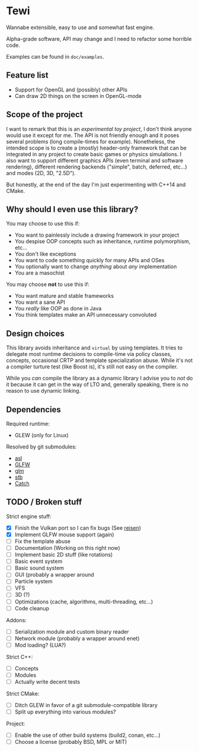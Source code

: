 # Tewi

Wannabe extensible, easy to use and somewhat fast engine.

Alpha-grade software, API may change and I need to refactor some horrible code.

Examples can be found in `doc/examples`.

## Feature list

 * Support for OpenGL and (possibly) other APIs
 * Can draw 2D things on the screen in OpenGL-mode

## Scope of the project

I want to remark that this is an _experimental toy project_, I don't think anyone would use it except for me.
The API is not friendly enough and it poses several problems (long compile-times for example).
Nonetheless, the intended scope is to create a (mostly) header-only framework that can be integrated in any project to create basic games or physics simulations. I also want to support different graphics APIs (even terminal and software rendering), different rendering backends ("simple", batch, deferred, etc...) and modes (2D, 3D, "2.5D").

But honestly, at the end of the day I'm just experimenting with C++14 and CMake.

## Why should I even use this library?

You may choose to use this if:

 * You want to painlessly include a drawing framework in your project
 * You despise OOP concepts such as inheritance, runtime polymorphism, etc...
 * You don't like exceptions
 * You want to code something quickly for many APIs and OSes
 * You optionally want to change _anything_ about _any_ implementation
 * You are a masochist

You may choose **not** to use this if:

 * You want mature and stable frameworks
 * You want a sane API
 * You _really_ like OOP as done in Java
 * You think templates make an API unnecessary convoluted

## Design choices

This library avoids inheritance and `virtual` by using templates.
It tries to delegate most runtime decisions to compile-time via policy classes, concepts, occasional CRTP and template specialization abuse.
While it's not a compiler turture test (like Boost is), it's still not easy on the compiler.

While you _can_ compile the library as a dynamic library I advise you to _not_ do it because it can get in the way of LTO and, generally speaking, there is no reason to use dynamic linking.

## Dependencies

Required runtime:

 * GLEW (only for Linux)

Resolved by git submodules:

 * [asl](https://github.com/andry-dev/asl)
 * [GLFW](https://github.com/glfw/glfw)
 * [glm](https://github.com/g-truc/glm)
 * [stb](https://github.com/nothings/stb)
 * [Catch](https://github.com/philsquared/Catch)

## TODO / Broken stuff

Strict engine stuff:

 * [x] Finish the Vulkan port so I can fix bugs (See [reisen](https://github.com/andry-dev/reisen))
 * [x] Implement GLFW mouse support (again)
 * [ ] Fix the template abuse
 * [ ] Documentation (Working on this right now)
 * [ ] Implement basic 2D stuff (like rotations)
 * [ ] Basic event system
 * [ ] Basic sound system
 * [ ] GUI (probably a wrapper around
 * [ ] Particle system
 * [ ] VFS
 * [ ] 3D (?)
 * [ ] Optimizations (cache, algorithms, multi-threading, etc...)
 * [ ] Code cleanup

Addons:

 * [ ] Serialization module and custom binary reader
 * [ ] Network module (probably a wrapper around enet)
 * [ ] Mod loading? (LUA?)

Strict C++:

 * [ ] Concepts
 * [ ] Modules
 * [ ] Actually write decent tests

Strict CMake:

 * [ ] Ditch GLEW in favor of a git submodule-compatible library
 * [ ] Split up everything into various modules?

Project:

 * [ ] Enable the use of other build systems (build2, conan, etc...)
 * [ ] Choose a license (probably BSD, MPL or MIT)
